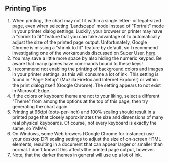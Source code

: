 ## Printing Tips

1. When printing, the chart may not fit within a single letter- or legal-sized 
page, even when selecting 'Landscape' mode instead of &quot;Portrait&quot; mode 
in your printer dialog settings. Luckily, your browser or printer may have a 
&quot;shrink to fit&quot; feature that you can take advantage of to 
automatically adjust the size of the printed page output. Unfortunately, 
Google Chrome is missing a &quot;shrink to fit&quot; feature by default, so I 
recommend investigating one of the workarounds discussed on Super User, 
[here](https://superuser.com/questions/979741/how-can-i-make-chrome-shrink-to-fit-on-printing).
1. You may save a little more space by also hiding the numeric keypad. Be aware 
that many games have commands bound to these keys!
1. I recommend not enabling the printing of background colors and images in 
your printer settings, as this will consume a lot of ink. This setting is found 
in &quot;Page Setup&quot; (Mozilla Firefox and Internet Explorer) or within the 
print dialog itself (Google Chrome). The setting appears to not exist in 
Microsoft Edge.
1. If the colors or keyboard theme are not to your liking, select a different 
&quot;Theme&quot; from among the options at the top of this page, then try 
generating the chart again.
1. Printing at 96dpi (dots-per-inch) and 100% scaling should result in a 
printed page that closely approximates the size and dimensions of many real 
physical keyboards. Of course, not every keyboard is exactly the same, so YMMV.
1. On Windows, some Web browers (Google Chrome for instance) use your desktop 
DPI scaling settings to adjust the size of on-screen HTML elements, resulting 
in a document that can appear larger or smaller than normal. I don't know if 
this affects the printed page output, however.
1. Note, that the darker themes in general will use up a lot of ink.
